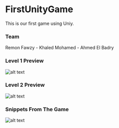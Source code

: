 # FirstUnityGame
This is our first game using Uniy.

### Team
Remon Fawzy - Khaled Mohamed - Ahmed El Badry

### Level 1 Preview
![alt text](FirstUnityGameGIF1.gif "Level 1 preview")

### Level 2 Preview
![alt text](FirstUnityGameGIF2.gif "Level 2 preview")

### Snippets From The Game
![alt text](FirstUnityGameGIF3.gif "Game Snippets")



